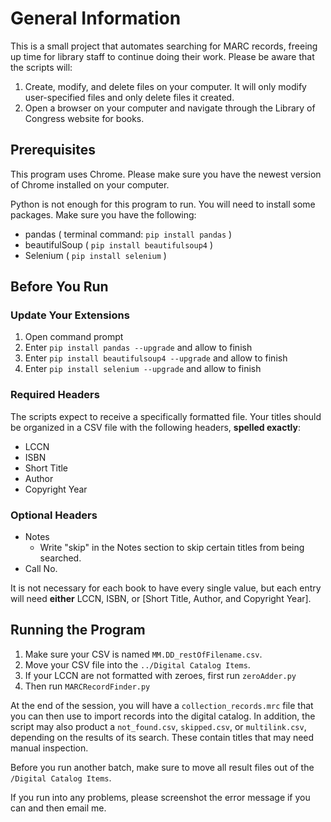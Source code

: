 # General Information
This is a small project that automates searching for MARC records, freeing up time for library staff to continue doing their work. Please be aware that the scripts will:

1. Create, modify, and delete files on your computer. It will only modify user-specified files and only delete files it created.
2. Open a browser on your computer and navigate through the Library of Congress website for books.

## Prerequisites
This program uses Chrome. Please make sure you have the newest version of Chrome installed on your computer.

Python is not enough for this program to run. You will need to install some packages. Make sure you have the following:

- pandas ( terminal command: `pip install pandas` )
- beautifulSoup ( `pip install beautifulsoup4` )
- Selenium ( `pip install selenium` )

## Before You Run

### Update Your Extensions
1. Open command prompt
2. Enter `pip install pandas --upgrade` and allow to finish
3. Enter `pip install beautifulsoup4 --upgrade` and allow to finish
4. Enter `pip install selenium --upgrade` and allow to finish

### Required Headers
The scripts expect to receive a specifically formatted file. Your titles should be organized in a CSV file with the following headers, **spelled exactly**:
- LCCN
- ISBN
- Short Title
- Author
- Copyright Year

### Optional Headers
- Notes
  - Write "skip" in the Notes section to skip certain titles from being searched.
- Call No.

It is not necessary for each book to have every single value, but each entry will need **either** LCCN, ISBN, or [Short Title, Author, and Copyright Year].

## Running the Program
1. Make sure your CSV is named `MM.DD_restOfFilename.csv`.
2. Move your CSV file into the `../Digital Catalog Items`.
4. If your LCCN are not formatted with zeroes, first run `zeroAdder.py`
5. Then run `MARCRecordFinder.py`

At the end of the session, you will have a `collection_records.mrc` file that you can then use to import records into the digital catalog. In addition, the script may also product a `not_found.csv`, `skipped.csv`, or `multilink.csv`, depending on the results of its search. These contain titles that may need manual inspection.

Before you run another batch, make sure to move all result files out of the `/Digital Catalog Items`.

If you run into any problems, please screenshot the error message if you can and then email me.